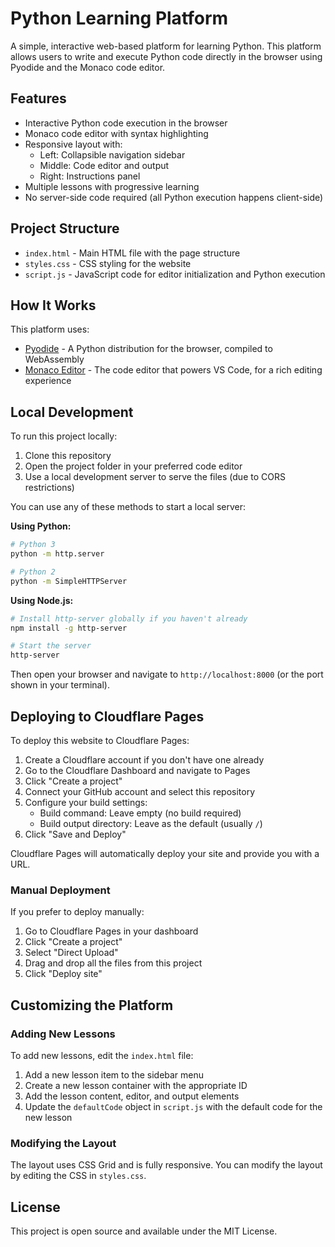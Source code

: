 # Python Learning Platform

A simple, interactive web-based platform for learning Python. This platform allows users to write and execute Python code directly in the browser using Pyodide and the Monaco code editor.

## Features

- Interactive Python code execution in the browser
- Monaco code editor with syntax highlighting
- Responsive layout with:
  - Left: Collapsible navigation sidebar
  - Middle: Code editor and output
  - Right: Instructions panel
- Multiple lessons with progressive learning
- No server-side code required (all Python execution happens client-side)

## Project Structure

- `index.html` - Main HTML file with the page structure
- `styles.css` - CSS styling for the website
- `script.js` - JavaScript code for editor initialization and Python execution

## How It Works

This platform uses:

- [Pyodide](https://pyodide.org/) - A Python distribution for the browser, compiled to WebAssembly
- [Monaco Editor](https://microsoft.github.io/monaco-editor/) - The code editor that powers VS Code, for a rich editing experience

## Local Development

To run this project locally:

1. Clone this repository
2. Open the project folder in your preferred code editor
3. Use a local development server to serve the files (due to CORS restrictions)

You can use any of these methods to start a local server:

**Using Python:**
```bash
# Python 3
python -m http.server

# Python 2
python -m SimpleHTTPServer
```

**Using Node.js:**
```bash
# Install http-server globally if you haven't already
npm install -g http-server

# Start the server
http-server
```

Then open your browser and navigate to `http://localhost:8000` (or the port shown in your terminal).

## Deploying to Cloudflare Pages

To deploy this website to Cloudflare Pages:

1. Create a Cloudflare account if you don't have one already
2. Go to the Cloudflare Dashboard and navigate to Pages
3. Click "Create a project"
4. Connect your GitHub account and select this repository
5. Configure your build settings:
   - Build command: Leave empty (no build required)
   - Build output directory: Leave as the default (usually `/`)
6. Click "Save and Deploy"

Cloudflare Pages will automatically deploy your site and provide you with a URL.

### Manual Deployment

If you prefer to deploy manually:

1. Go to Cloudflare Pages in your dashboard
2. Click "Create a project"
3. Select "Direct Upload"
4. Drag and drop all the files from this project
5. Click "Deploy site"

## Customizing the Platform

### Adding New Lessons

To add new lessons, edit the `index.html` file:

1. Add a new lesson item to the sidebar menu
2. Create a new lesson container with the appropriate ID
3. Add the lesson content, editor, and output elements
4. Update the `defaultCode` object in `script.js` with the default code for the new lesson

### Modifying the Layout

The layout uses CSS Grid and is fully responsive. You can modify the layout by editing the CSS in `styles.css`.

## License

This project is open source and available under the MIT License.